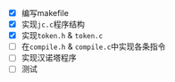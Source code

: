 - [x] 编写makefile
- [x] 实现`jc.c`程序结构
- [x] 实现`token.h` & `token.c`
- [ ] 在`compile.h` & `compile.c`中实现各条指令
- [ ] 实现汉诺塔程序
- [ ] 测试